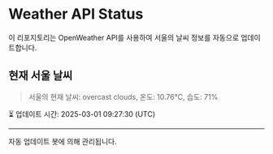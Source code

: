 
# Weather API Status

이 리포지토리는 OpenWeather API를 사용하여 서울의 날씨 정보를 자동으로 업데이트합니다.

## 현재 서울 날씨
> 서울의 현재 날씨: overcast clouds, 온도: 10.76°C, 습도: 71%

⏳ 업데이트 시간: 2025-03-01 09:27:30 (UTC)

---
자동 업데이트 봇에 의해 관리됩니다.
